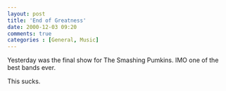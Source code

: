```yaml
---
layout: post
title: 'End of Greatness'
date: 2000-12-03 09:20
comments: true
categories : [General, Music]
---  
```


Yesterday was the final show for The Smashing Pumkins. IMO one of the best bands ever.

This sucks.

